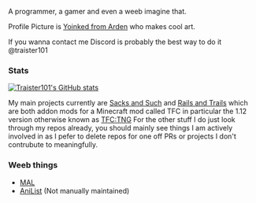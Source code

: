 A programmer, a gamer and even a weeb imagine that. 

Profile Picture is [Yoinked from Arden](https://www.pixiv.net/artworks/93360558) who makes cool art. 

If you wanna contact me Discord is probably the best way to do it @traister101

### Stats
[![Traister101's GitHub stats](https://github-readme-stats.vercel.app/api?username=Traister101&theme=midnight-purple&show_icons=true)](https://github.com/anuraghazra/github-readme-stats)


My main projects currently are [Sacks and Such](https://github.com/Traister101/Sacks-and-Such) and [Rails and Trails](https://github.com/Traister101/Rails-and-Trails) which are both addon mods for a Minecraft mod called TFC in particular the 1.12 version otherwise known as [TFC:TNG](https://github.com/TerraFirmaCraft/TerraFirmaCraft/tree/1.12.x)
For the other stuff I do just look through my repos already, you should mainly see things I am actively involved in as I pefer to delete repos for one off PRs or projects I don't contrubute to meaningfully.


### Weeb things
- [MAL](https://myanimelist.net/animelist/Traister101)
- [AniList](https://anilist.co/user/Traister101/) (Not manually maintained)
